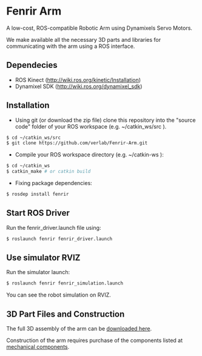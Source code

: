 # Fenrir Arm

A low-cost, ROS-compatible Robotic Arm using Dynamixels Servo Motors.

We make available all the necessary 3D parts and libraries for communicating with the arm using a ROS interface.

## Dependecies

-   ROS Kinect (http://wiki.ros.org/kinetic/Installation)
-   Dynamixel SDK (http://wiki.ros.org/dynamixel_sdk)

## Installation

-   Using git (or download the zip file) clone this repository into the "source code" folder of your ROS workspace (e.g. ~/catkin_ws/src ).

```sh
$ cd ~/catkin_ws/src
$ git clone https://github.com/verlab/Fenrir-Arm.git
```

-   Compile your ROS workspace directory (e.g. ~/catkin-ws ):

```sh
$ cd ~/catkin_ws
$ catkin_make # or catkin build
```

-   Fixing package dependencies:

```sh
$ rosdep install fenrir
```

## Start ROS Driver

Run the fenrir_driver.launch file using:

```sh
$ roslaunch fenrir fenrir_driver.launch
```

## Use simulator RVIZ

Run the simulator launch:

```sh
$ roslaunch fenrir fenrir_simulation.launch
```

You can see the robot simulation on RVIZ.

## 3D Part Files and Construction

The full 3D assembly of the arm can be [downloaded here](https://a360.co/2XFVj2e). 

Construction of the arm requires purchase of the components listed at [mechanical components](construction/mechanical_components.md).
